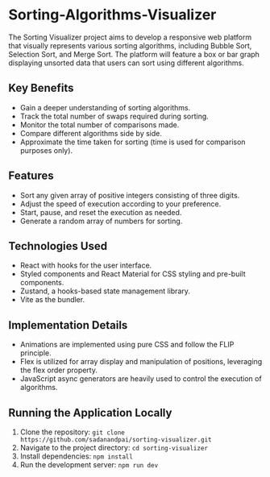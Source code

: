 # Sorting-Algorithms-Visualizer

The Sorting Visualizer project aims to develop a responsive web platform that visually represents various sorting algorithms, including Bubble Sort, Selection Sort, and Merge Sort. The platform will feature a box or bar graph displaying unsorted data that users can sort using different algorithms.


## Key Benefits

- Gain a deeper understanding of sorting algorithms.
- Track the total number of swaps required during sorting.
- Monitor the total number of comparisons made.
- Compare different algorithms side by side.
- Approximate the time taken for sorting (time is used for comparison purposes only).

## Features

- Sort any given array of positive integers consisting of three digits.
- Adjust the speed of execution according to your preference.
- Start, pause, and reset the execution as needed.
- Generate a random array of numbers for sorting.

## Technologies Used

- React with hooks for the user interface.
- Styled components and React Material for CSS styling and pre-built components.
- Zustand, a hooks-based state management library.
- Vite as the bundler.

## Implementation Details

- Animations are implemented using pure CSS and follow the FLIP principle.
- Flex is utilized for array display and manipulation of positions, leveraging the flex order property.
- JavaScript async generators are heavily used to control the execution of algorithms.

## Running the Application Locally

1. Clone the repository: `git clone https://github.com/sadanandpai/sorting-visualizer.git`
2. Navigate to the project directory: `cd sorting-visualizer`
3. Install dependencies: `npm install`
4. Run the development server: `npm run dev`


